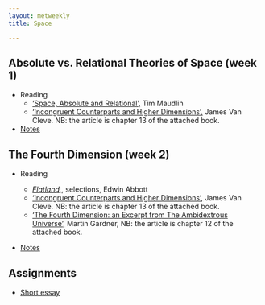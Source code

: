 ```yaml
---
layout: metweekly
title: Space

---
```



## Absolute vs. Relational Theories of Space (week 1)

+ Reading
	+ [‘Space, Absolute and Relational’,](Maud.pdf) Tim Maudlin
	+ [‘Incongruent Counterparts and Higher Dimensions’,](/metaphysics/big.pdf) James Van Cleve. NB: the article is chapter 13 of the attached book. 
+ [Notes](handout.pdf)


## The Fourth Dimension (week 2)
+ Reading
	+ [*Flatland*,](flat), selections, Edwin Abbott
	+ [‘Incongruent Counterparts and Higher Dimensions’,](/metaphysics/big.pdf) James Van Cleve. NB: the article is chapter 13 of the attached book. 
	+ [‘The Fourth Dimension: an Excerpt from The Ambidextrous Universe’,](/metaphysics/big.pdf) Martin Gardner, NB: the article is chapter 12 of the attached book.

+ [Notes](handout.pdf)

## Assignments
+ [Short essay](essay)
